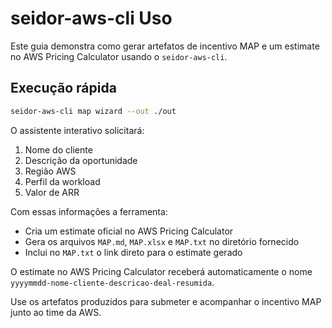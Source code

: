 # seidor-aws-cli Uso

Este guia demonstra como gerar artefatos de incentivo MAP e um estimate no AWS Pricing Calculator usando o `seidor-aws-cli`.

## Execução rápida

```bash
seidor-aws-cli map wizard --out ./out
```

O assistente interativo solicitará:

1. Nome do cliente
2. Descrição da oportunidade
3. Região AWS
4. Perfil da workload
5. Valor de ARR

Com essas informações a ferramenta:

- Cria um estimate oficial no AWS Pricing Calculator
- Gera os arquivos `MAP.md`, `MAP.xlsx` e `MAP.txt` no diretório fornecido
- Inclui no `MAP.txt` o link direto para o estimate gerado

O estimate no AWS Pricing Calculator receberá automaticamente o nome `yyyymmdd-nome-cliente-descricao-deal-resumida`.

Use os artefatos produzidos para submeter e acompanhar o incentivo MAP junto ao time da AWS.

